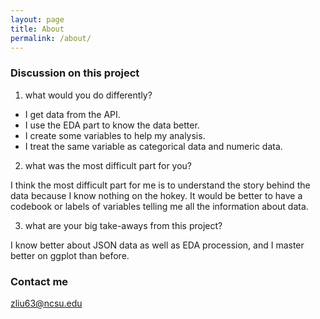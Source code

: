 ```yaml
---
layout: page
title: About
permalink: /about/
---
```


### Discussion on this project

1. what would you do differently?

- I get data from the API.
- I use the EDA part to know the data better.
- I create some variables to help my analysis.
- I treat the same variable as categorical data and numeric data.

2. what was the most difficult part for you?

I think the most difficult part for me is to understand the story behind the data because I know nothing on the hokey. It would be better to have a codebook or labels of variables telling me all the information about data.

3. what are your big take-aways from this project?

I know better about JSON data as well as EDA procession, and I master better on ggplot than before.

### Contact me

[zliu63@ncsu.edu](mailto:email@domain.com)

